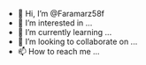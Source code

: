 - 👋 Hi, I’m @Faramarz58f
- 👀 I’m interested in ...
- 🌱 I’m currently learning ...
- 💞️ I’m looking to collaborate on ...
- 📫 How to reach me ...

<!---
Faramarz58f/Faramarz58f is a ✨ special ✨ repository because its `README.md` (this file) appears on your GitHub profile.
You can click the Preview link to take a look at your changes.
--->
